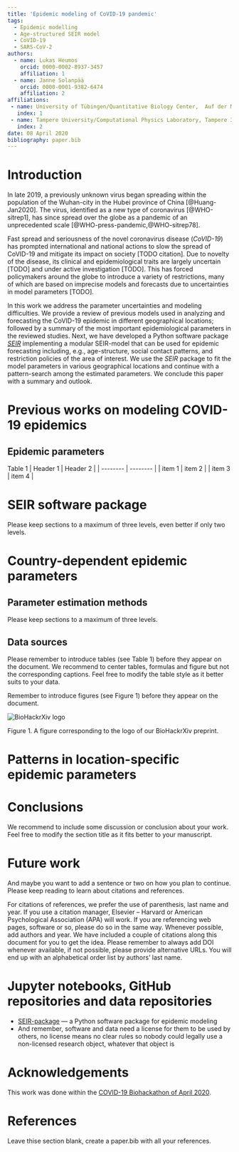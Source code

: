 ```yaml
---
title: 'Epidemic modeling of CoVID-19 pandemic'
tags:
  - Epidemic modelling
  - Age-structured SEIR model
  - CoVID-19
  - SARS-CoV-2
authors:
  - name: Lukas Heumos
    orcid: 0000-0002-8937-3457
    affiliation: 1
  - name: Janne Solanpää
    orcid: 0000-0001-9382-6474
    affiliation: 2
affiliations:
 - name: University of Tübingen/Quantitative Biology Center,  Auf der Morgenstelle 10, Tübingen, Germany
   index: 1
 - name: Tampere University/Computational Physics Laboratory, Tampere 33720, Finland
   index: 2
date: 08 April 2020
bibliography: paper.bib
---
```


# Introduction

In late 2019, a previously unknown virus began spreading within the population of the Wuhan-city 
in the Hubei province of China [@Huang-Jan2020]. The virus, identified as a new type of coronavirus [@WHO-sitrep1],
has since spread over the globe as a pandemic of an unprecedented scale [@WHO-press-pandemic,@WHO-sitrep78].

Fast spread and seriousness of the novel coronavirus disease (*CoVID-19*) has prompted international and national
actions to slow the spread of CoVID-19 and mitigate its impact on society [TODO citation].
Due to novelty of the disease, its clinical and epidemiological traits are largely uncertain [TODO] and
under active investigation [TODO]. This has forced policymakers around the globe to introduce a variety of
restrictions, many of which are based on imprecise models and forecasts due to uncertainties in model parameters [TODO].

In this work we address the parameter uncertainties and modeling difficulties. We provide a review
of previous models used in analyzing and forecasting the CoVID-19 epidemic in different geographical locations;
followed by a summary of the most important epidemiological parameters in the reviewed studies.
Next, we have developed a Python software package [*SEIR*](https://github.com/covid19-bh-biostats/seir/) 
implementing a modular SEIR-model that can be used for epidemic forecasting including, e.g., age-structure, 
social contact patterns, and restriction policies of the area of interest. We use the *SEIR* package
to fit the model parameters in various geographical locations and continue with a pattern-search among the 
estimated parameters. We conclude this paper with a summary and outlook.

# Previous works on modeling COVID-19 epidemics



## Epidemic parameters

Table 1
| Header 1 | Header 2 |
| -------- | -------- |
| item 1 | item 2 |
| item 3 | item 4 |

# SEIR software package

Please keep sections to a maximum of three levels, even better if only two levels.

# Country-dependent epidemic parameters 

## Parameter estimation methods
Please keep sections to a maximum of three levels.

## Data sources

Please remember to introduce tables (see Table 1) before they appear on the document. We recommend to center tables, formulas and figure but not the corresponding captions. Feel free to modify the table style as it better suits to your data.



Remember to introduce figures (see Figure 1) before they appear on the document. 

![BioHackrXiv logo](./biohackrxiv.png)
 
Figure 1. A figure corresponding to the logo of our BioHackrXiv preprint.

# Patterns in location-specific epidemic parameters 


# Conclusions

We recommend to include some discussion or conclusion about your work. Feel free to modify the section title as it fits better to your manuscript.

# Future work

And maybe you want to add a sentence or two on how you plan to continue. Please keep reading to learn about citations and references.

For citations of references, we prefer the use of parenthesis, last name and year. If you use a citation manager, Elsevier – Harvard or American Psychological Association (APA) will work. If you are referencing web pages, software or so, please do so in the same way. Whenever possible, add authors and year. We have included a couple of citations along this document for you to get the idea. Please remember to always add DOI whenever available, if not possible, please provide alternative URLs. You will end up with an alphabetical order list by authors’ last name.

# Jupyter notebooks, GitHub repositories and data repositories

* [SEIR-package](https://github.com/covid19-bh-biostats/seir/) — a Python software package for epidemic modeling
* And remember, software and data need a license for them to be used by others, no license means no clear rules so nobody could legally use a non-licensed research object, whatever that object is

# Acknowledgements
This work was done within the [COVID-19 Biohackathon of April 2020](https://github.com/virtual-biohackathons/covid-19-bh20).

# References

Leave thise section blank, create a paper.bib with all your references.
